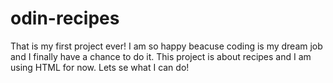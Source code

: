 # odin-recipes
That is my first project ever!
I am so happy beacuse coding is my dream job and I finally have a chance to do it.
This project is about recipes and I am using HTML for now. Lets se what I can do!